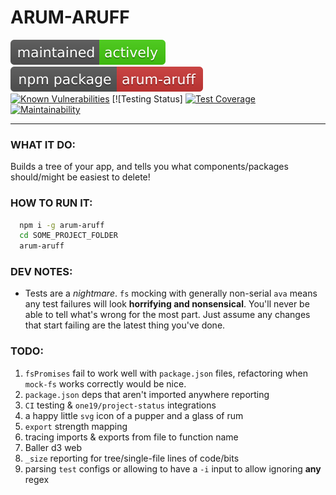 # ARUM-ARUFF

[![Maintenance status](https://raw.githubusercontent.com/one19/project-status/master/cache/arum-aruff/maintained.svg?sanitize=true)](https://github.com/one19/project-status) [![published on npm!](https://raw.githubusercontent.com/one19/project-status/master/cache/arum-aruff/npm.svg?sanitize=true)](https://www.npmjs.com/package/arum-aruff)\
[![Known Vulnerabilities](https://snyk.io/test/github/one19/arum-aruff/badge.svg)](https://snyk.io/test/github/one19/arum-aruff) [![Testing Status] [![Test Coverage](https://api.codeclimate.com/v1/badges/7655d8c0ae2f0ed87564/test_coverage)](https://codeclimate.com/github/one19/arum-aruff/test_coverage) [![Maintainability](https://api.codeclimate.com/v1/badges/7655d8c0ae2f0ed87564/maintainability)](https://codeclimate.com/github/one19/arum-aruff/maintainability)

---

### WHAT IT DO:
Builds a tree of your app, and tells you what components/packages should/might be easiest to delete!

### HOW TO RUN IT:
```sh
  npm i -g arum-aruff
  cd SOME_PROJECT_FOLDER
  arum-aruff
```

### DEV NOTES:
* Tests are a *nightmare*. `fs` mocking with generally non-serial `ava` means any test failures will look **horrifying and nonsensical**. You'll never be able to tell what's wrong for the most part. Just assume any changes that start failing are the latest thing you've done.


### TODO:
1. `fsPromises` fail to work well with `package.json` files, refactoring when `mock-fs` works correctly would be nice.
2. `package.json` deps that aren't imported anywhere reporting
3. `CI` testing & `one19/project-status` integrations
4. a happy little `svg` icon of a pupper and a glass of rum
5. `export` strength mapping
6. tracing imports & exports from file to function name
7. Baller d3 web
8. `_size` reporting for tree/single-file lines of code/bits
9. parsing `test` configs or allowing to have a `-i` input to allow ignoring **any** regex
